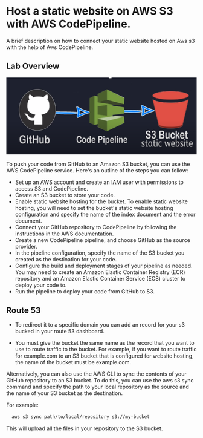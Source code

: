 
# Host a static website on AWS S3 with AWS CodePipeline.

A brief description on how to connect your static website hosted on Aws s3 with the help of Aws CodePipeline.


## Lab Overview


![alt text](https://github.com/saqib59/portfolio_aws/blob/main/assets/img/local_to_aws.png?raw=true)


To push your code from GitHub to an Amazon S3 bucket, you can use the AWS CodePipeline service. Here's an outline of the steps you can follow:

- Set up an AWS account and create an IAM user with permissions to access S3 and CodePipeline.
- Create an S3 bucket to store your code.
- Enable static website hosting for the bucket. To enable static website hosting, you will need to set the bucket's static website hosting configuration and specify the name of the index document and the error document.
- Connect your GitHub repository to CodePipeline by following the instructions in the AWS documentation.
- Create a new CodePipeline pipeline, and choose GitHub as the source provider.
- In the pipeline configuration, specify the name of the S3 bucket you created as the destination for your code.
- Configure the build and deployment stages of your pipeline as needed. You may need to create an Amazon Elastic Container Registry (ECR) repository and an Amazon Elastic Container Service (ECS) cluster to deploy your code to.
- Run the pipeline to deploy your code from GitHub to S3.

## Route 53

- To redirect it to a specific domain you can add an record for your s3 bucked in your route 53 dashboard.

- You must give the bucket the same name as the record that you want to use to route traffic to the bucket. For example, if you want to route traffic for example.com to an S3 bucket that is configured for website hosting, the name of the bucket must be example.com.

Alternatively, you can also use the AWS CLI to sync the contents
of your GitHub repository to an S3 bucket. To do this, you
can use the aws s3 sync command and specify the path to your 
local repository as the source and the name of your S3 bucket
as the destination.



For example:

```bash
  aws s3 sync path/to/local/repository s3://my-bucket

```

This will upload all the files in your repository to the S3 bucket.






